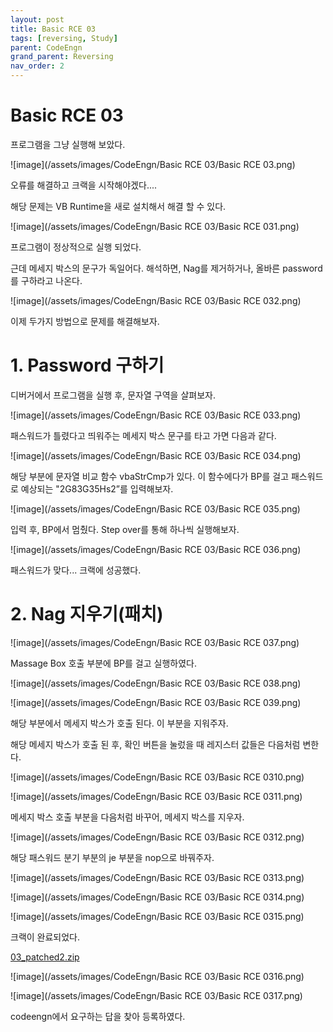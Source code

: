 ```yaml
---
layout: post
title: Basic RCE 03
tags: [reversing, Study]
parent: CodeEngn
grand_parent: Reversing
nav_order: 2
---
```


# Basic RCE 03

프로그램을 그냥 실행해 보았다.

![image](/assets/images/CodeEngn/Basic RCE 03/Basic RCE 03.png)

오류를 해결하고 크랙을 시작해야겠다....

해당 문제는 VB Runtime을 새로 설치해서 해결 할 수 있다.

![image](/assets/images/CodeEngn/Basic RCE 03/Basic RCE 031.png)

프로그램이 정상적으로 실행 되었다.

근데 메세지 박스의 문구가 독일어다. 해석하면, Nag를 제거하거나, 올바른 password를 구하라고 나온다.

![image](/assets/images/CodeEngn/Basic RCE 03/Basic RCE 032.png)

이제 두가지 방법으로 문제를 해결해보자.

# 1. Password 구하기

디버거에서 프로그램을 실행 후, 문자열 구역을 살펴보자.

![image](/assets/images/CodeEngn/Basic RCE 03/Basic RCE 033.png)

패스워드가 틀렸다고 띄워주는 메세지 박스 문구를 타고 가면 다음과 같다.

![image](/assets/images/CodeEngn/Basic RCE 03/Basic RCE 034.png)

해당 부분에 문자열 비교 함수  vbaStrCmp가 있다. 이 함수에다가 BP를 걸고 패스워드로 예상되는 "2G83G35Hs2”를 입력해보자.

![image](/assets/images/CodeEngn/Basic RCE 03/Basic RCE 035.png)

입력 후, BP에서 멈췄다. Step over를 통해 하나씩 실행해보자.

![image](/assets/images/CodeEngn/Basic RCE 03/Basic RCE 036.png)

패스워드가 맞다... 크랙에 성공했다.

# 2. Nag 지우기(패치)

![image](/assets/images/CodeEngn/Basic RCE 03/Basic RCE 037.png)

Massage Box 호출 부분에 BP를 걸고 실행하였다.

![image](/assets/images/CodeEngn/Basic RCE 03/Basic RCE 038.png)

![image](/assets/images/CodeEngn/Basic RCE 03/Basic RCE 039.png)

해당 부분에서 메세지 박스가 호출 된다. 이 부분을 지워주자.

해당 메세지 박스가 호출 된 후, 확인 버튼을 눌렀을 때 레지스터 값들은 다음처럼 변한다.

![image](/assets/images/CodeEngn/Basic RCE 03/Basic RCE 0310.png)

![image](/assets/images/CodeEngn/Basic RCE 03/Basic RCE 0311.png)

메세지 박스 호출 부분을 다음처럼 바꾸어, 메세지 박스를 지우자.

![image](/assets/images/CodeEngn/Basic RCE 03/Basic RCE 0312.png)

해당 패스워드 분기 부분의 je 부분을 nop으로 바꿔주자.

![image](/assets/images/CodeEngn/Basic RCE 03/Basic RCE 0313.png)

![image](/assets/images/CodeEngn/Basic RCE 03/Basic RCE 0314.png)

![image](/assets/images/CodeEngn/Basic RCE 03/Basic RCE 0315.png)

크랙이 완료되었다.

[03_patched2.zip](Basic%20RCE%2003%20d361a3e914944459ae52f208ae4efd83/03_patched2.zip)

![image](/assets/images/CodeEngn/Basic RCE 03/Basic RCE 0316.png)

![image](/assets/images/CodeEngn/Basic RCE 03/Basic RCE 0317.png)

codeengn에서 요구하는 답을 찾아 등록하였다.